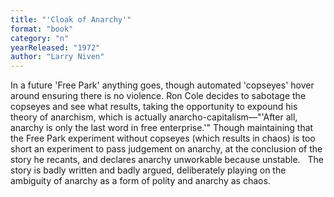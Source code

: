 ```yaml
---
title: "'Cloak of Anarchy'"
format: "book"
category: "n"
yearReleased: "1972"
author: "Larry Niven"
---
```

In a future 'Free Park' anything goes, though automated 'copseyes' hover around ensuring there is no violence. Ron Cole decides to sabotage the copseyes and see what results, taking the opportunity to expound his theory of anarchism, which is actually anarcho-capitalism—"'After all, anarchy is only the last word in free enterprise.'" Though maintaining that the Free Park experiment without copseyes (which results in chaos) is too short an experiment to pass judgement on anarchy, at the conclusion of the story he recants, and declares anarchy unworkable because unstable.
 
The story is badly written and badly argued, deliberately playing on the ambiguity of anarchy as a form of polity and anarchy as chaos.